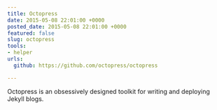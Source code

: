 ```yaml
---
title: Octopress
date: 2015-05-08 22:01:00 +0000
posted_date: 2015-05-08 22:01:00 +0000
featured: false
slug: octopress
tools:
- helper
urls:
  github: https://github.com/octopress/octopress

---
```

Octopress is an obsessively designed toolkit for writing and deploying Jekyll blogs.




